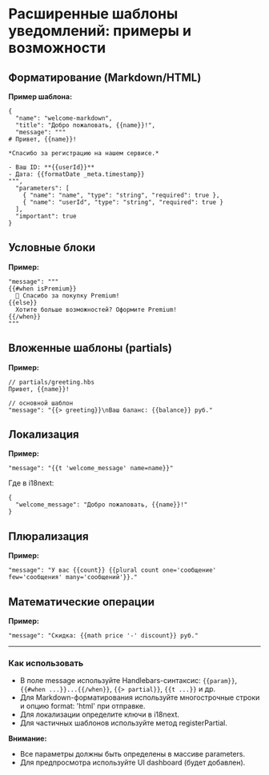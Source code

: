 # Расширенные шаблоны уведомлений: примеры и возможности

## Форматирование (Markdown/HTML)

**Пример шаблона:**
```
{
  "name": "welcome-markdown",
  "title": "Добро пожаловать, {{name}}!",
  "message": """
# Привет, {{name}}!

*Спасибо за регистрацию на нашем сервисе.*

- Ваш ID: **{{userId}}**
- Дата: {{formatDate _meta.timestamp}}
""",
  "parameters": [
    { "name": "name", "type": "string", "required": true },
    { "name": "userId", "type": "string", "required": true }
  ],
  "important": true
}
```

## Условные блоки

**Пример:**
```
"message": """
{{#when isPremium}}
  🎉 Спасибо за покупку Premium!
{{else}}
  Хотите больше возможностей? Оформите Premium!
{{/when}}
"""
```

## Вложенные шаблоны (partials)

**Пример:**
```
// partials/greeting.hbs
Привет, {{name}}!

// основной шаблон
"message": "{{> greeting}}\nВаш баланс: {{balance}} руб."
```

## Локализация

**Пример:**
```
"message": "{{t 'welcome_message' name=name}}"
```

Где в i18next:
```
{
  "welcome_message": "Добро пожаловать, {{name}}!"
}
```

## Плюрализация

**Пример:**
```
"message": "У вас {{count}} {{plural count one='сообщение' few='сообщения' many='сообщений'}}."
```

## Математические операции

**Пример:**
```
"message": "Скидка: {{math price '-' discount}} руб."
```

---

### Как использовать
- В поле message используйте Handlebars-синтаксис: `{{param}}`, `{{#when ...}}...{{/when}}`, `{{> partial}}`, `{{t ...}}` и др.
- Для Markdown-форматирования используйте многострочные строки и опцию format: 'html' при отправке.
- Для локализации определите ключи в i18next.
- Для частичных шаблонов используйте метод registerPartial.

**Внимание:**
- Все параметры должны быть определены в массиве parameters.
- Для предпросмотра используйте UI dashboard (будет добавлен).
